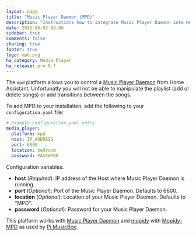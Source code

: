 ```yaml
---
layout: page
title: "Music Player Daemon (MPD)"
description: "Instructions how to integrate Music Player Daemon into Home Assistant."
date: 2015-06-02 08:00
sidebar: true
comments: false
sharing: true
footer: true
logo: mpd.png
ha_category: Media Player
ha_release: pre 0.7
---
```



The `mpd` platform allows you to control a [Music Player Daemon](http://www.musicpd.org/) from Home Assistant. Unfortunatly you will not be able to manipulate the playlist (add or delete songs) or add transitions between the songs. 

To add MPD to your installation, add the following to your `configuration.yaml` file:

```yaml
# Example configuration.yaml entry
media_player:
  platform: mpd
  host: IP_ADDRESS
  port: 6600
  location: bedroom
  password: PASSWORD
```

Configuration variables:

- **host** (*Required*): IP address of the Host where Music Player Daemon is running.
- **port** (*Optional*): Port of the Music Player Daemon. Defaults to 6600.
- **location** (*Optional*): Location of your Music Player Daemon. Defaults to "MPD".
- **password** (*Optional*): Password for your Music Player Daemon.

This platform works with [Music Player Daemon](http://www.musicpd.org/) and [mopidy](https://www.mopidy.com/) with [Mopidy-MPD](https://docs.mopidy.com/en/latest/ext/mpd/) as used by [Pi MusicBox](http://www.pimusicbox.com/).

